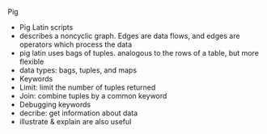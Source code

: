 Pig
- Pig Latin scripts
 - describes a noncyclic graph.  Edges are data flows, and edges are operators which process the data
 - pig latin uses bags of tuples.  analogous to the rows of a table, but more flexible
 - data types: bags, tuples, and maps
 - Keywords
  - Limit: limit the number of tuples returned
  - Join: combine tuples by a common keyword
 - Debugging keywords
  - decribe: get information about data
  - illustrate & explain are also useful 
